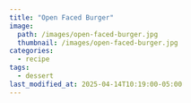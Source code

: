 ```yaml
---
title: "Open Faced Burger"
image: 
  path: /images/open-faced-burger.jpg
  thumbnail: /images/open-faced-burger.jpg
categories:
  - recipe
tags:
  - dessert
last_modified_at: 2025-04-14T10:19:00-05:00
---
```

